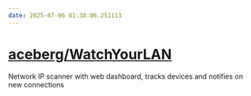 ```yaml
---
date: 2025-07-06 01:38:06.251113
---
```


# [aceberg/WatchYourLAN](https://github.com/aceberg/WatchYourLAN)

Network IP scanner with web dashboard, tracks devices and notifies on new connections